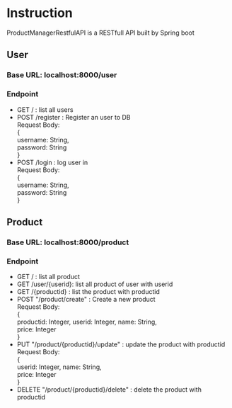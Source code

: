 # Instruction

ProductManagerRestfulAPI is a RESTfull API built by Spring boot  

## User  
### Base URL: localhost:8000/user  
### Endpoint  
- GET / : list all users  
- POST /register : Register an user to DB  
    Request Body:   
    {  
        username: String,  
        password: String  
    }  
- POST /login : log user in   
    Request Body:   
    {  
        username: String,  
        password: String  
    }  

## Product
### Base URL: localhost:8000/product 
### Endpoint  
- GET / : list all product  
- GET /user/{userid}: list all product of user with userid   
- GET /{productid} : list the product with productid  
- POST "/product/create" : Create a new product   
Request Body:   
    {  
        productid: Integer,
        userid: Integer,
        name: String,  
        price: Integer  
    }  
- PUT "/product/{productid}/update" : update the product with productid  
Request Body:   
    {  
        userid: Integer,
        name: String,  
        price: Integer  
    }  
- DELETE "/product/{productid}/delete" : delete the product with productid  